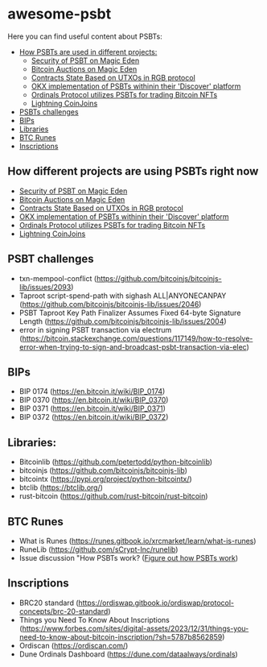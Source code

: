# awesome-psbt
Here you can find useful content about PSBTs:

- [How PSBTs are used in different projects:](#section1)
  - [Security of PSBT on Magic Eden](#section1.1)
  - [Bitcoin Auctions on Magic Eden](#section1.2)
  - [Contracts State Based on UTXOs in RGB protocol](#section1.3)
  - [OKX implementation of PSBTs withinin their 'Discover' platform](#section1.4)
  - [Ordinals Protocol utilizes PSBTs for trading Bitcoin NFTs](#section1.5)
  - [Lightning CoinJoins](#section1.6)
- [PSBTs challenges](#section2)
- [BIPs](#section3)
- [Libraries](#section4)
- [BTC Runes](#section5)
- [Inscriptions](#section6)

<a id="section1"></a>
## How different projects are using PSBTs right now
<a id="section1.1"></a>
- [Security of PSBT on Magic Eden](https://help.magiceden.io/en/articles/7191642-safeguarding-your-bitcoin-transactions-exploring-the-security-of-psbt-on-magic-eden)
<a id="section1.2"></a>
- [Bitcoin Auctions on Magic Eden](https://help.magiceden.io/en/articles/8437081-dive-into-the-world-of-bitcoin-auctions-on-magic-eden)
<a id="section1.3"></a>
- [Contracts State Based on UTXOs in RGB protocol](https://lbanklabs.medium.com/renaissance-of-bitcoin-scaling-iv-rgb-0ce0a3c8a656)
<a id="section1.4"></a>
- [OKX implementation of PSBTs withinin their 'Discover' platform](https://finance.yahoo.com/news/flash-news-okx-wallet-enhances-030800985.html)
<a id="section1.5"></a>
- [Ordinals Protocol utilizes PSBTs for trading Bitcoin NFTs](https://research.aimultiple.com/how-do-ordinals-marketplaces-work/)
<a id="section1.6"></a>
- [Lightning CoinJoins](https://thebitcoinmanual.com/articles/lightning-coinjoins/)

<a id="section2"></a>
## PSBT challenges
- txn-mempool-conflict (https://github.com/bitcoinjs/bitcoinjs-lib/issues/2093)
- Taproot script-spend-path with sighash ALL|ANYONECANPAY (https://github.com/bitcoinjs/bitcoinjs-lib/issues/2046)
- PSBT Taproot Key Path Finalizer Assumes Fixed 64-byte Signature Length (https://github.com/bitcoinjs/bitcoinjs-lib/issues/2004)
- error in signing PSBT transaction via electrum (https://bitcoin.stackexchange.com/questions/117149/how-to-resolve-error-when-trying-to-sign-and-broadcast-psbt-transaction-via-elec)

<a id="section3"></a>
## BIPs
- BIP 0174 (https://en.bitcoin.it/wiki/BIP_0174)
- BIP 0370 (https://en.bitcoin.it/wiki/BIP_0370)
- BIP 0371 (https://en.bitcoin.it/wiki/BIP_0371)
- BIP 0372 (https://en.bitcoin.it/wiki/BIP_0372)

<a id="section4"></a>
## Libraries:
- Bitcoinlib (https://github.com/petertodd/python-bitcoinlib)
- bitcoinjs (https://github.com/bitcoinjs/bitcoinjs-lib)
- bitcointx (https://pypi.org/project/python-bitcointx/)
- btclib (https://btclib.org/)
- rust-bitcoin (https://github.com/rust-bitcoin/rust-bitcoin)

<a id="section5"></a>
## BTC Runes
- What is Runes (https://runes.gitbook.io/xrcmarket/learn/what-is-runes)
- RuneLib (https://github.com/sCrypt-Inc/runelib)
- Issue discussion "How PSBTs work? ([Figure out how PSBTs work](https://github.com/casey/runestone/issues/46))

<a id="section6"></a>
## Inscriptions
- BRC20 standard (https://ordiswap.gitbook.io/ordiswap/protocol-concepts/brc-20-standard)
- Things you Need To Know About Inscriptions (https://www.forbes.com/sites/digital-assets/2023/12/31/things-you-need-to-know-about-bitcoin-inscription/?sh=5787b8562859)
- Ordiscan (https://ordiscan.com/)
- Dune Ordinals Dashboard (https://dune.com/dataalways/ordinals) 
